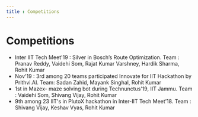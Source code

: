 ```yaml
---
title : Competitions
---
```


# Competitions
- Inter IIT Tech Meet'19 : Silver in Bosch’s Route Optimization. Team : Pranav Reddy, Vaidehi Som, Rajat Kumar Varshney, Hardik Sharma, Rohit Kumar
- Nov'19 : 3rd among 20 teams participated Innovate for IIT Hackathon by Prithvi.AI. Team: Sadan Zahid, Mayank Singhal, Rohit Kumar
- 1st in Mazex- maze solving bot during Technunctus’19, IIT Jammu. Team : Vaidehi Som, Shivang Vijay, Rohit Kumar
- 9th among 23 IIT's in PlutoX hackathon in Inter-IIT Tech Meet’18. Team : Shivang Vijay, Keshav Vyas, Rohit Kumar
